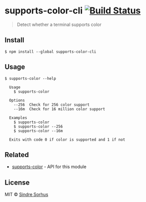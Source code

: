 # supports-color-cli [![Build Status](https://travis-ci.org/chalk/supports-color-cli.svg?branch=master)](https://travis-ci.org/chalk/supports-color-cli)

> Detect whether a terminal supports color


## Install

```
$ npm install --global supports-color-cli
```


## Usage

```
$ supports-color --help

  Usage
    $ supports-color

  Options
    --256  Check for 256 color support
    --16m  Check for 16 million color support

  Examples
    $ supports-color
    $ supports-color --256
    $ supports-color --16m

  Exits with code 0 if color is supported and 1 if not
```


## Related

- [supports-color](https://github.com/chalk/supports-color) - API for this module


## License

MIT © [Sindre Sorhus](https://sindresorhus.com)
